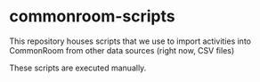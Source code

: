 # commonroom-scripts

This repository houses scripts that we use to import activities into CommonRoom from other data sources (right now, CSV files)

These scripts are executed manually.
